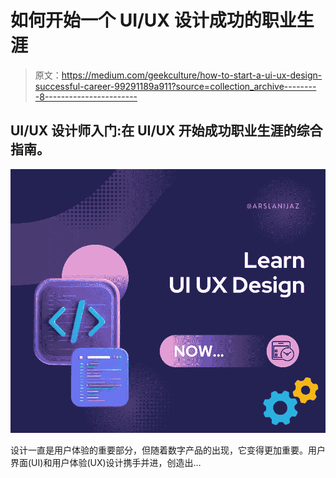 # 如何开始一个 UI/UX 设计成功的职业生涯

> 原文：<https://medium.com/geekculture/how-to-start-a-ui-ux-design-successful-career-99291189a911?source=collection_archive---------8----------------------->

## UI/UX 设计师入门:在 UI/UX 开始成功职业生涯的综合指南。

![](img/e9895893637bc86ce9ac7ae2fd3af719.png)

设计一直是用户体验的重要部分，但随着数字产品的出现，它变得更加重要。用户界面(UI)和用户体验(UX)设计携手并进，创造出…